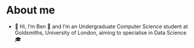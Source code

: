# About me

- 👋 Hi, I’m Ben &#x1F98A;
and I’m an Undergraduate Computer Science student at Goldsmiths, University of London, aiming to specialise in Data Science &#127891;
